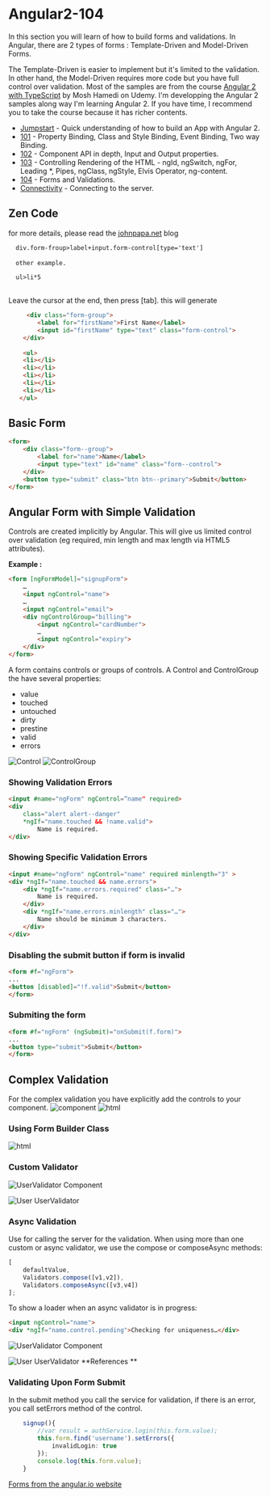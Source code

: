# Angular2-104
In this section you will learn of how to build forms and validations. In Angular, there are 2 types of forms : Template-Driven and
Model-Driven Forms.

The Template-Driven is easier to implement but it's limited to the validation. In other hand, the Model-Driven requires more code but you have full control over validation.
Most of the samples are from the course [Angular 2 with TypeScript](https://www.udemy.com/angular-2-tutorial-for-beginners/learn/v4/overview) by Mosh Hamedi on Udemy.
I'm developping the Angular 2 samples along way I'm learning Angular 2. If you have time, I recommend you to take the course because it has richer contents.

- [Jumpstart](https://github.com/dacho68/Angular2-Jumpstart) - Quick understanding of how to build an App with Angular 2.
- [101](https://github.com/dacho68/Angular2-101) - Property Binding, Class and Style Binding, Event Binding, Two way Binding.
- [102](https://github.com/dacho68/Angular2-102) - Component API in depth, Input and Output properties.
- [103](https://github.com/dacho68/Angular2-103) - Controlling Rendering of the HTML - ngId, ngSwitch, ngFor, Leading *, Pipes, ngClass, ngStyle, Elvis Operator, ng-content. 
- [104](https://github.com/dacho68/Angular2-104) - Forms and Validations.
- [Connectivity](https://github.com/dacho68/Angular2-Connectivity) - Connecting to the server.

## Zen Code

for more details, please read the [johnpapa.net](https://johnpapa.net/zen-coding-in-visual-studio-2012/) blog
``` html
  div.form-froup>label+input.form-control[type='text']
  
  other example.

  ul>li*5
  
```
Leave the cursor at the end, then press [tab]. this will generate

``` html
     <div class="form-group">
        <label for="firstName">First Name</label>
        <input id="firstName" type="text" class="form-control">
    </div>
    
    <ul>
    <li></li>
    <li></li>
    <li></li>
    <li></li>
    <li></li>
   </ul>
```

## Basic Form

``` html
<form>
    <div class="form-­‐group">
        <label for="name">Name</label>
        <input type="text" id="name" class="form-­‐control">
    </div>
    <button type="submit" class="btn btn-­‐primary">Submit</button>
</form>
```

## Angular Form with Simple Validation
Controls are created implicitly by Angular. This will give us limited control over validation
(eg required, min length and max length via HTML5 attributes).

**Example :**

``` html
<form [ngFormModel]="signupForm">
    …
    <input ngControl="name">
    …
    <input ngControl="email">
    <div ngControlGroup="billing">
        <input ngControl="cardNumber">
        …
        <input ngControl="expiry">
    </div>
</form>

``` 

A form contains controls or groups of controls.  A Control and ControlGroup the have several properties:
- value
- touched
- untouched
- dirty
- prestine
- valid
- errors

![Control](./images/simple_control.jpg)
![ControlGroup](./images/control-group.jpg)

### Showing Validation Errors

``` html
<input #name="ngForm" ngControl=“name" required>
<div
    class="alert alert-­‐danger"
    *ngIf="name.touched && !name.valid">
        Name is required.
</div>
``` 

### Showing Specific Validation Errors

``` html
<input #name="ngForm" ngControl="name" required minlength="3" >
<div *ngIf="name.touched && name.errors"> 
    <div *ngIf="name.errors.required" class="…">
        Name is required.
    </div>
    <div *ngIf="name.errors.minlength" class="…">
        Name should be minimum 3 characters.
    </div>
</div>
``` 

### Disabling the submit button if form is invalid

``` html
<form #f="ngForm">
...
<button [disabled]="!f.valid">Submit</button>
</form>
``` 

### Submiting the form

``` html
<form #f="ngForm" (ngSubmit)="onSubmit(f.form)">
...
<button type="submit">Submit</button>
</form>
``` 

## Complex Validation

For the complex validation you have explicitly add the controls to your component.
![component](./images/ComplexValidation_Component.jpg)
![html](./images/ComplexValidation_Html.jpg)

### Using Form Builder Class

![html](./images/FB_Component.jpg)

### Custom Validator

![UserValidator Component](./images/UserValidator.jpg)

![User UserValidator](./images/Use_UserValidator.jpg)

### Async Validation
Use for calling the server for the validation. When using more than one custom or async validator, we use the compose or
composeAsync methods:
``` typescript
[
    defaultValue,
    Validators.compose([v1,v2]),
    Validators.composeAsync([v3,v4])
];
```

To show a loader when an async validator is in progress:

``` html
<input ngControl="name">
<div *ngIf="name.control.pending">Checking for uniqueness…</div>
```

![UserValidator Component](./images/Async_Validator.jpg)

![User UserValidator](./images/Use_Async_Validator.jpg)
**References **

### Validating Upon Form Submit
In the submit method you call the service for validation, if there is an error, you call setErrors method of the control.

``` typescript
    signup(){
        //var result = authService.login(this.form.value);
        this.form.find('username').setErrors({
            invalidLogin: true
        });
        console.log(this.form.value);
    }
```


[Forms from the angular.io website](https://angular.io/docs/ts/latest/guide/forms.html)